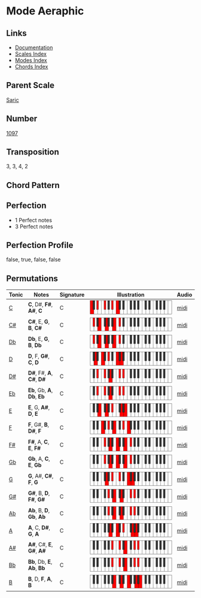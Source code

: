# Mode Aeraphic

## Links

- [Documentation](README.md)
- [Scales Index](Scales.md)
- [Modes Index](Modes.md)
- [Chords Index](Chords.md)

## Parent Scale

[Saric](ScaleSaric.md)

## Number

[1097](https://ianring.com/musictheory/scales/1097)

## Transposition

3, 3, 4, 2

## Chord Pattern



## Perfection

- 1 Perfect notes
- 3 Perfect notes

## Perfection Profile

false, true, false, false

## Permutations

| Tonic | Notes | Signature | Illustration | Audio |
|-------|-------|-----------|--------------|-------|
| [C](ModeCNaturalAeraphic.md) | **C**, D#, **F#**, **A#**, **C** | C | ![CNaturalAeraphic](ModeCNaturalAeraphic.png) | [midi](https://github.com/edipermadi/music/blob/main/docs/ModeCNaturalAeraphic.mid?raw=true) |
| [C#](ModeCSharpAeraphic.md) | **C#**, E, **G**, **B**, **C#** | C | ![CSharpAeraphic](ModeCSharpAeraphic.png) | [midi](https://github.com/edipermadi/music/blob/main/docs/ModeCSharpAeraphic.mid?raw=true) |
| [Db](ModeDFlatAeraphic.md) | **Db**, E, **G**, **B**, **Db** | C | ![DFlatAeraphic](ModeDFlatAeraphic.png) | [midi](https://github.com/edipermadi/music/blob/main/docs/ModeDFlatAeraphic.mid?raw=true) |
| [D](ModeDNaturalAeraphic.md) | **D**, F, **G#**, **C**, **D** | C | ![DNaturalAeraphic](ModeDNaturalAeraphic.png) | [midi](https://github.com/edipermadi/music/blob/main/docs/ModeDNaturalAeraphic.mid?raw=true) |
| [D#](ModeDSharpAeraphic.md) | **D#**, F#, **A**, **C#**, **D#** | C | ![DSharpAeraphic](ModeDSharpAeraphic.png) | [midi](https://github.com/edipermadi/music/blob/main/docs/ModeDSharpAeraphic.mid?raw=true) |
| [Eb](ModeEFlatAeraphic.md) | **Eb**, Gb, **A**, **Db**, **Eb** | C | ![EFlatAeraphic](ModeEFlatAeraphic.png) | [midi](https://github.com/edipermadi/music/blob/main/docs/ModeEFlatAeraphic.mid?raw=true) |
| [E](ModeENaturalAeraphic.md) | **E**, G, **A#**, **D**, **E** | C | ![ENaturalAeraphic](ModeENaturalAeraphic.png) | [midi](https://github.com/edipermadi/music/blob/main/docs/ModeENaturalAeraphic.mid?raw=true) |
| [F](ModeFNaturalAeraphic.md) | **F**, G#, **B**, **D#**, **F** | C | ![FNaturalAeraphic](ModeFNaturalAeraphic.png) | [midi](https://github.com/edipermadi/music/blob/main/docs/ModeFNaturalAeraphic.mid?raw=true) |
| [F#](ModeFSharpAeraphic.md) | **F#**, A, **C**, **E**, **F#** | C | ![FSharpAeraphic](ModeFSharpAeraphic.png) | [midi](https://github.com/edipermadi/music/blob/main/docs/ModeFSharpAeraphic.mid?raw=true) |
| [Gb](ModeGFlatAeraphic.md) | **Gb**, A, **C**, **E**, **Gb** | C | ![GFlatAeraphic](ModeGFlatAeraphic.png) | [midi](https://github.com/edipermadi/music/blob/main/docs/ModeGFlatAeraphic.mid?raw=true) |
| [G](ModeGNaturalAeraphic.md) | **G**, A#, **C#**, **F**, **G** | C | ![GNaturalAeraphic](ModeGNaturalAeraphic.png) | [midi](https://github.com/edipermadi/music/blob/main/docs/ModeGNaturalAeraphic.mid?raw=true) |
| [G#](ModeGSharpAeraphic.md) | **G#**, B, **D**, **F#**, **G#** | C | ![GSharpAeraphic](ModeGSharpAeraphic.png) | [midi](https://github.com/edipermadi/music/blob/main/docs/ModeGSharpAeraphic.mid?raw=true) |
| [Ab](ModeAFlatAeraphic.md) | **Ab**, B, **D**, **Gb**, **Ab** | C | ![AFlatAeraphic](ModeAFlatAeraphic.png) | [midi](https://github.com/edipermadi/music/blob/main/docs/ModeAFlatAeraphic.mid?raw=true) |
| [A](ModeANaturalAeraphic.md) | **A**, C, **D#**, **G**, **A** | C | ![ANaturalAeraphic](ModeANaturalAeraphic.png) | [midi](https://github.com/edipermadi/music/blob/main/docs/ModeANaturalAeraphic.mid?raw=true) |
| [A#](ModeASharpAeraphic.md) | **A#**, C#, **E**, **G#**, **A#** | C | ![ASharpAeraphic](ModeASharpAeraphic.png) | [midi](https://github.com/edipermadi/music/blob/main/docs/ModeASharpAeraphic.mid?raw=true) |
| [Bb](ModeBFlatAeraphic.md) | **Bb**, Db, **E**, **Ab**, **Bb** | C | ![BFlatAeraphic](ModeBFlatAeraphic.png) | [midi](https://github.com/edipermadi/music/blob/main/docs/ModeBFlatAeraphic.mid?raw=true) |
| [B](ModeBNaturalAeraphic.md) | **B**, D, **F**, **A**, **B** | C | ![BNaturalAeraphic](ModeBNaturalAeraphic.png) | [midi](https://github.com/edipermadi/music/blob/main/docs/ModeBNaturalAeraphic.mid?raw=true) |
